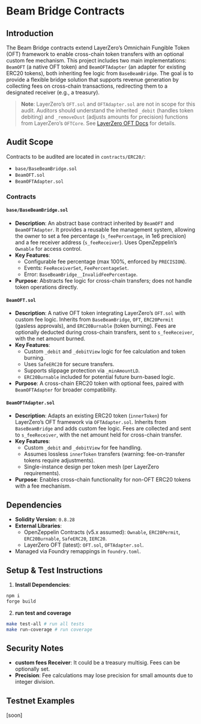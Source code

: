 # Beam Bridge Contracts

## Introduction

The Beam Bridge contracts extend LayerZero’s Omnichain Fungible Token (OFT) framework to enable cross-chain token transfers with an optional custom fee mechanism. This project includes two main implementations: `BeamOFT` (a native OFT token) and `BeamOFTAdapter` (an adapter for existing ERC20 tokens), both inheriting fee logic from `BaseBeamBridge`. The goal is to provide a flexible bridge solution that supports revenue generation by collecting fees on cross-chain transactions, redirecting them to a designated receiver (e.g., a treasury).

> **Note**: LayerZero’s `OFT.sol` and `OFTAdapter.sol` are not in scope for this audit. Auditors should understand the inherited `_debit` (handles token debiting) and `_removeDust` (adjusts amounts for precision) functions from LayerZero’s `OFTCore`. See [LayerZero OFT Docs](https://docs.layerzero.network/v2/developers/evm/oft/quickstart) for details.

## Audit Scope

Contracts to be audited are located in `contracts/ERC20/`:

- `base/BaseBeamBridge.sol`
- `BeamOFT.sol`
- `BeamOFTAdapter.sol`

### Contracts

#### `base/BaseBeamBridge.sol`

- **Description**: An abstract base contract inherited by `BeamOFT` and `BeamOFTAdapter`. It provides a reusable fee management system, allowing the owner to set a fee percentage (`s_feePercentage`, in 1e6 precision) and a fee receiver address (`s_feeReceiver`). Uses OpenZeppelin’s `Ownable` for access control.
- **Key Features**:
  - Configurable fee percentage (max 100%, enforced by `PRECISION`).
  - Events: `FeeReceiverSet`, `FeePercentageSet`.
  - Error: `BaseBeamBridge__InvalidFeePercentage`.
- **Purpose**: Abstracts fee logic for cross-chain transfers; does not handle token operations directly.

#### `BeamOFT.sol`

- **Description**: A native OFT token integrating LayerZero’s `OFT.sol` with custom fee logic. Inherits from `BaseBeamBridge`, `OFT`, `ERC20Permit` (gasless approvals), and `ERC20Burnable` (token burning). Fees are optionally deducted during cross-chain transfers, sent to `s_feeReceiver`, with the net amount burned.
- **Key Features**:
  - Custom `_debit` and `_debitView` logic for fee calculation and token burning.
  - Uses `SafeERC20` for secure transfers.
  - Supports slippage protection via `_minAmountLD`.
  - `ERC20Burnable` included for potential future burn-based logic.
- **Purpose**: A cross-chain ERC20 token with optional fees, paired with `BeamOFTAdapter` for broader compatibility.

#### `BeamOFTAdapter.sol`

- **Description**: Adapts an existing ERC20 token (`innerToken`) for LayerZero’s OFT framework via `OFTAdapter.sol`. Inherits from `BaseBeamBridge` and adds custom fee logic. Fees are collected and sent to `s_feeReceiver`, with the net amount held for cross-chain transfer.
- **Key Features**:
  - Custom `_debit` and `_debitView` for fee handling.
  - Assumes lossless `innerToken` transfers (warning: fee-on-transfer tokens require adjustments).
  - Single-instance design per token mesh (per LayerZero requirements).
- **Purpose**: Enables cross-chain functionality for non-OFT ERC20 tokens with a fee mechanism.

## Dependencies

- **Solidity Version**: `0.8.28`
- **External Libraries**:
  - OpenZeppelin Contracts (v5.x assumed): `Ownable`, `ERC20Permit`, `ERC20Burnable`, `SafeERC20`, `IERC20`.
  - LayerZero OFT (latest): `OFT.sol`, `OFTAdapter.sol`.
- Managed via Foundry remappings in `foundry.toml`.

## Setup & Test Instructions

1. **Install Dependencies**:

```bash
npm i
forge build
```

2. **run test and coverage**

```bash
make test-all # run all tests
make run-coverage # run coverage
```

## Security Notes

- **custom fees Receiver**: It could be a treasury multisig. Fees can be optionally set.
- **Precision**: Fee calculations may lose precision for small amounts due to integer division.

## Testnet Examples
[soon]


